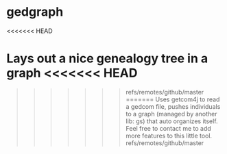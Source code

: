 gedgraph
========
<<<<<<< HEAD

Lays out a nice genealogy tree in a graph
<<<<<<< HEAD
=======
>>>>>>> refs/remotes/github/master
=======
Uses getcom4j to read a gedcom file, pushes individuals to a graph (managed by another lib: gs) that auto organizes itself.
Feel free to contact me to add more features to this little tool.
>>>>>>> refs/remotes/github/master
